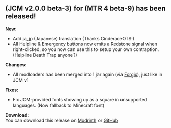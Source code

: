 ## (JCM v2.0.0 beta-3) for (MTR 4 beta-9) has been released!

**New:**  
- Add ja_jp (Japanese) translation (Thanks CinderaceOTS!)
- All Helpline & Emergency buttons now emits a Redstone signal when right-clicked, so you now can use this to setup your own contraption. (Helpline Death Trap anyone?)

**Changes:**  
- All modloaders has been merged into 1 jar again (via [Forgix](https://github.com/PacifistMC/Forgix)), just like in JCM v1

**Fixes:**
- Fix JCM-provided fonts showing up as a square in unsupported languages. (Now fallback to Minecraft font)

**Download:**  
You can download this release on [Modrinth](https://modrinth.com/mod/jcm) or [GitHub](https://github.com/DistrictOfJoban/Joban-Client-Mod/releases)
